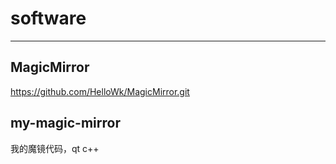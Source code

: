 # software

------

## MagicMirror
 https://github.com/HelloWk/MagicMirror.git

 ## my-magic-mirror
 我的魔镜代码，qt c++